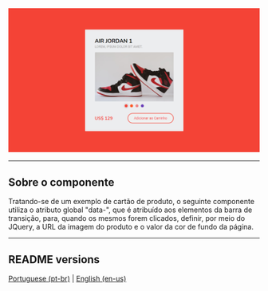 <div align="center">
  <img src="./.github/demo.png" />
</div>

<hr>

## Sobre o componente

<p>
  Tratando-se de um exemplo de cartão de produto, o seguinte componente utiliza o atributo global "data-", que é atribuído aos elementos da barra de transição, para, quando os mesmos forem clicados, definir, por meio do JQuery, a URL da imagem do produto e o valor da cor de fundo da página.
</p>

<hr>

## README versions

<div>
  <a href="https://github.com/trybrito/product-card-example/blob/main/README.md">
    Portuguese (pt-br)</a>
  |   
  <a href="https://github.com/trybrito/product-card-example/blob/main/README-en.md">
    English (en-us)</a>
</div>

